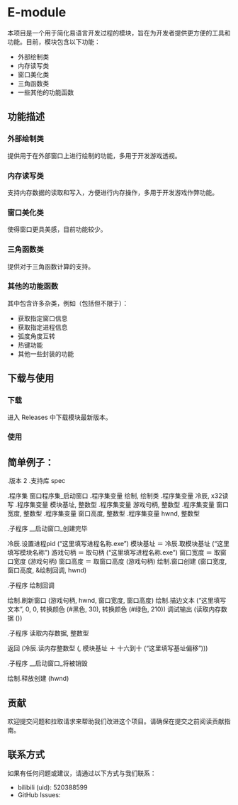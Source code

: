 # E-module

本项目是一个用于简化易语言开发过程的模块，旨在为开发者提供更方便的工具和功能。目前，模块包含以下功能：

- 外部绘制类
- 内存读写类
- 窗口美化类
- 三角函数类
- 一些其他的功能函数

## 功能描述

### 外部绘制类
提供用于在外部窗口上进行绘制的功能，多用于开发游戏透视。

### 内存读写类
支持内存数据的读取和写入，方便进行内存操作，多用于开发游戏作弊功能。

### 窗口美化类
使得窗口更具美感，目前功能较少。

### 三角函数类
提供对于三角函数计算的支持。

### 其他的功能函数
其中包含许多杂类，例如（包括但不限于）：
- 获取指定窗口信息
- 获取指定进程信息
- 弧度角度互转
- 热键功能
- 其他一些封装的功能

## 下载与使用

### 下载

进入 Releases 中下载模块最新版本。

### 使用

简单例子：
-
.版本 2
.支持库 spec

.程序集 窗口程序集_启动窗口
.程序集变量 绘制, 绘制类
.程序集变量 冷辰, x32读写
.程序集变量 模块基址, 整数型
.程序集变量 游戏句柄, 整数型
.程序集变量 窗口宽度, 整数型
.程序集变量 窗口高度, 整数型
.程序集变量 hwnd, 整数型

.子程序 __启动窗口_创建完毕

冷辰.设置进程pid (“这里填写进程名称.exe”)
模块基址 ＝ 冷辰.取模块基址 (“这里填写模块名称”)
游戏句柄 ＝ 取句柄 (“这里填写进程名称.exe”)
窗口宽度 ＝ 取窗口宽度 (游戏句柄)
窗口高度 ＝ 取窗口高度 (游戏句柄)
绘制.窗口创建 (窗口宽度, 窗口高度, &绘制回调, hwnd)


.子程序 绘制回调

绘制.刷新窗口 (游戏句柄, hwnd, 窗口宽度, 窗口高度)
绘制.描边文本 (“这里填写文本”, 0, 0, 转换颜色 (#黑色, 30), 转换颜色 (#绿色, 210))
调试输出 (读取内存数据 ())


.子程序 读取内存数据, 整数型

返回 (冷辰.读内存整数型 (, 模块基址 ＋ 十六到十 (“这里填写基址偏移”)))


.子程序 __启动窗口_将被销毁

绘制.释放创建 (hwnd)

## 贡献

欢迎提交问题和拉取请求来帮助我们改进这个项目。请确保在提交之前阅读贡献指南。

## 联系方式

如果有任何问题或建议，请通过以下方式与我们联系：
- bilibili (uid): 520388599
- GitHub Issues:
